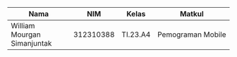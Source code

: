 |Nama|NIM|Kelas|Matkul|
|----|---|-----|------|
|William Mourgan Simanjuntak|312310388|TI.23.A4|Pemograman Mobile|
